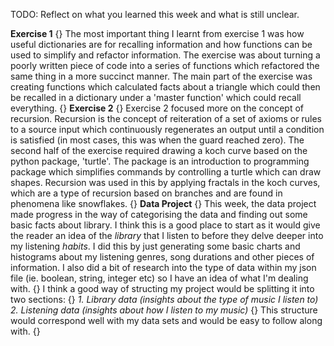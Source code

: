TODO: Reflect on what you learned this week and what is still unclear.

**Exercise 1**
{}
The most important thing I learnt from exercise 1 was how useful dictionaries are for recalling information and how functions can be used to simplify and refactor information. The exercise was about turning a poorly written piece of code into a series of functions which refactored the same thing in a more succinct manner. The main part of the exercise was creating functions which calculated facts about a triangle which could then be recalled in a dictionary under a 'master function' which could recall everything.
{}
**Exercise 2**
{}
Exercise 2 focused more on the concept of recursion. Recursion is the concept of reiteration of a set of axioms or rules to a source input which continuously regenerates an output until a condition is satisfied (in most cases, this was when the guard reached zero). The second half of the exercise required drawing a koch curve based on the python package, 'turtle'. The package is an introduction to programming package which simplifies commands by controlling a turtle which can draw shapes. Recursion was used in this by applying fractals in the koch curves, which are a type of recursion based on branches and are found in phenomena like snowflakes. 
{}
**Data Project**
{}
This week, the data project made progress in the way of categorising the data and finding out some basic facts about library. I think this is a good place to start as it would give the reader an idea of the _library_ that I listen to before they delve deeper into my listening _habits_. I did this by just generating some basic charts and histograms about my listening genres, song durations and other pieces of information. I also did a bit of research into the type of data within my json file (ie. boolean, string, integer etc) so I have an idea of what I'm dealing with.
{}
I think a good way of structing my project would be splitting it into two sections:
{}
_1. Library data (insights about the type of music I listen to)_
_2. Listening data (insights about how I listen to my music)_
{}
This structure would correspond well with my data sets and would be easy to follow along with.
{}